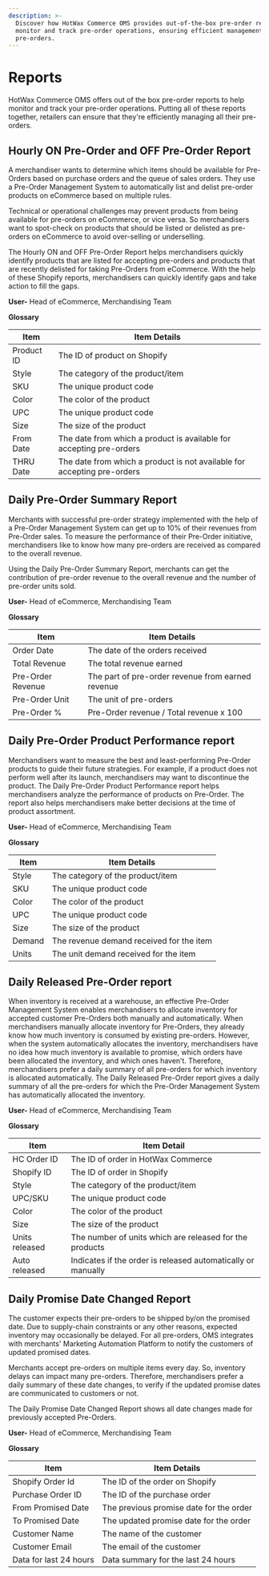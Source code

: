 ```yaml
---
description: >-
  Discover how HotWax Commerce OMS provides out-of-the-box pre-order reports to
  monitor and track pre-order operations, ensuring efficient management of all
  pre-orders.
---
```


# Reports

HotWax Commerce OMS offers out of the box pre-order reports to help monitor and track your pre-order operations. Putting all of these reports together, retailers can ensure that they're efficiently managing all their pre-orders.

## Hourly ON Pre-Order and OFF Pre-Order Report

A merchandiser wants to determine which items should be available for Pre-Orders based on purchase orders and the queue of sales orders. They use a Pre-Order Management System to automatically list and delist pre-order products on eCommerce based on multiple rules.

Technical or operational challenges may prevent products from being available for pre-orders on eCommerce, or vice versa. So merchandisers want to spot-check on products that should be listed or delisted as pre-orders on eCommerce to avoid over-selling or underselling.

The Hourly ON and OFF Pre-Order Report helps merchandisers quickly identify products that are listed for accepting pre-orders and products that are recently delisted for taking Pre-Orders from eCommerce. With the help of these Shopify reports, merchandisers can quickly identify gaps and take action to fill the gaps.

**User-** Head of eCommerce, Merchandising Team

**Glossary**

| Item       | Item Details                                                            |
| ---------- | ----------------------------------------------------------------------- |
| Product ID | The ID of product on Shopify                                            |
| Style      | The category of the product/item                                        |
| SKU        | The unique product code                                                 |
| Color      | The color of the product                                                |
| UPC        | The unique product code                                                 |
| Size       | The size of the product                                                 |
| From Date  | The date from which a product is available for accepting pre-orders     |
| THRU Date  | The date from which a product is not available for accepting pre-orders |

## Daily Pre-Order Summary Report

Merchants with successful pre-order strategy implemented with the help of a Pre-Order Management System can get up to 10% of their revenues from Pre-Order sales. To measure the performance of their Pre-Order initiative, merchandisers like to know how many pre-orders are received as compared to the overall revenue.

Using the Daily Pre-Order Summary Report, merchants can get the contribution of pre-order revenue to the overall revenue and the number of pre-order units sold.

**User-** Head of eCommerce, Merchandising Team

**Glossary**

| Item              | Item Details                                      |
| ----------------- | ------------------------------------------------- |
| Order Date        | The date of the orders received                   |
| Total Revenue     | The total revenue earned                          |
| Pre-Order Revenue | The part of pre-order revenue from earned revenue |
| Pre-Order Unit    | The unit of pre-orders                            |
| Pre-Order %       | Pre-Order revenue / Total revenue x 100           |

## Daily Pre-Order Product Performance report

Merchandisers want to measure the best and least-performing Pre-Order products to guide their future strategies. For example, if a product does not perform well after its launch, merchandisers may want to discontinue the product. The Daily Pre-Order Product Performance report helps merchandisers analyze the performance of products on Pre-Order. The report also helps merchandisers make better decisions at the time of product assortment.

**User-** Head of eCommerce, Merchandising Team

**Glossary**

| Item   | Item Details                             |
| ------ | ---------------------------------------- |
| Style  | The category of the product/item         |
| SKU    | The unique product code                  |
| Color  | The color of the product                 |
| UPC    | The unique product code                  |
| Size   | The size of the product                  |
| Demand | The revenue demand received for the item |
| Units  | The unit demand received for the item    |

## Daily Released Pre-Order report

When inventory is received at a warehouse, an effective Pre-Order Management System enables merchandisers to allocate inventory for accepted customer Pre-Orders both manually and automatically. When merchandisers manually allocate inventory for Pre-Orders, they already know how much inventory is consumed by existing pre-orders. However, when the system automatically allocates the inventory, merchandisers have no idea how much inventory is available to promise, which orders have been allocated the inventory, and which ones haven’t. Therefore, merchandisers prefer a daily summary of all pre-orders for which inventory is allocated automatically. The Daily Released Pre-Order report gives a daily summary of all the pre-orders for which the Pre-Order Management System has automatically allocated the inventory.

**User-** Head of eCommerce, Merchandising Team

**Glossary**

| Item           | Item Detail                                                  |
| -------------- | ------------------------------------------------------------ |
| HC Order ID    | The ID of order in HotWax Commerce                           |
| Shopify ID     | The ID of order in Shopify                                   |
| Style          | The category of the product/item                             |
| UPC/SKU        | The unique product code                                      |
| Color          | The color of the product                                     |
| Size           | The size of the product                                      |
| Units released | The number of units which are released for the products      |
| Auto released  | Indicates if the order is released automatically or manually |

## Daily Promise Date Changed Report

The customer expects their pre-orders to be shipped by/on the promised date. Due to supply-chain constraints or any other reasons, expected inventory may occasionally be delayed. For all pre-orders, OMS integrates with merchants' Marketing Automation Platform to notify the customers of updated promised dates.

Merchants accept pre-orders on multiple items every day. So, inventory delays can impact many pre-orders. Therefore, merchandisers prefer a daily summary of these date changes, to verify if the updated promise dates are communicated to customers or not.

The Daily Promise Date Changed Report shows all date changes made for previously accepted Pre-Orders.

**User-** Head of eCommerce, Merchandising Team

**Glossary**

| Item                   | Item Details                            |
| ---------------------- | --------------------------------------- |
| Shopify Order Id       | The ID of the order on Shopify          |
| Purchase Order ID      | The ID of the purchase order            |
| From Promised Date     | The previous promise date for the order |
| To Promised Date       | The updated promise date for the order  |
| Customer Name          | The name of the customer                |
| Customer Email         | The email of the customer               |
| Data for last 24 hours | Data summary for the last 24 hours      |
